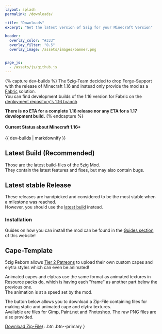 ```yaml
---
layout: splash
permalink: /downloads/

title: "Downloads"
excerpt: "Get the latest version of 5zig for your Minecraft Version"

header:
  overlay_color: "#333"
  overlay_filter: "0.5"
  overlay_image: /assets/images/banner.png


page_js:
  - /assets/js/github.js
---
```


{% capture dev-builds %}
The 5zig-Team decided to drop Forge-Support with the release of Minecraft 1.16 and instead only provide the mod as a [Fabric](https://fabricmc.net) solution.  
You can find development builds of the 1.16 version for Fabric on the [deployment repository's 1.16 branch](https://github.com/5zig-reborn/deployments/tree/1.16).

**There is no ETA for a complete 1.16 release nor any ETA for a 1.17 development build.**
{% endcapture %}

<div class="notice--warning">
  <h4 class="no_toc">Current Status about Minecraft 1.16+</h4>  
  {{ dev-builds | markdownify }}
</div>

## Latest Build (Recommended)
Those are the latest build-files of the 5zig Mod.  
They contain the latest features and fixes, but may also contain bugs.

<div id="downloads"></div>

## Latest stable Release
These releases are handpicked and considered to be the most stable when a milestone was reached.  
However, you should use the [latest build](#latest-build-recommended) instead.

<h4 id="stable-name"></h4>

<div id="stable-changelog"></div>
<div id="stable-downloads"></div>

### Installation
Guides on how you can install the mod can be found in the [Guides section](/guides/) of this website!

## Cape-Template
5zig Reborn allows [Tier 2 Patreons](https://patreon.com/5zig) to upload their own custom capes and elytra styles which can even be animated!

Animated capes and elytras use the same format as animated textures in Resource packs do, which is having each "frame" as another part below the previous one.  
The animation is at a speed set by the mod.

The button below allows you to download a Zip-File containing files for making static and animated cape and elytra textures.  
Available are files for Gimp, Paint.net and Photoshop. The raw PNG files are also provided.

[<i class='fas fa-download'></i> Download Zip-File](/assets/download/5zig-Reborn-Cape-Templates.zip){: .btn .btn--primary }
